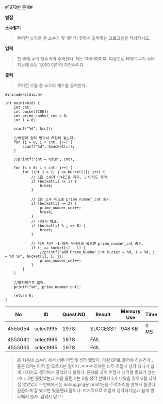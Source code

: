#1978번 문제#

**벌집**

**소수찾기**

> 주어진 숫자들 중 소수가 몇 개인지 찾아서 출력하는 프로그램을 작성하시오.

**입력**
> 첫 줄에 수의 개수 N이 주어진다. N은 100이하이다. 다음으로 N개의 수가 주어지는데 수는 1,000 이하의 자연수이다.

**출력**
> 주어진 수들 중 소수의 개수를 출력한다.

```
#include<stdio.h>

int main(void) {
	int cnt;
	int bucket[100];
	int prime_number_cnt = 0;
	int i = 0;
	
	scanf("%d", &cnt);

	//배열에 입력 받아서 저장해 놓는다.
	for (i = 0; i < cnt; i++) {
		scanf("%d", &bucket[i]);
	}

	//printf("cnt = %d\n", cnt);

	for (i = 0; i < cnt; i++) {
		for (int j = 2; j <= bucket[i]; j++) {
			// 1은 소수가 아니므로 제외, 1 이하도 제외.
			if (bucket[i] <= 1) {
				break;
			}
			
			// 2는 소수 이므로 prime_number_cnt 증가.
			if (bucket[i] == 2) {
				prime_number_cnt++;
				break;
			}
			// 나눠서 체크.
			if (bucket[i] % j == 0) {
				break;
			}

			// 자기 자신 -1 까지 무사통과 했으면 prime_number_cnt 증가.
			if (j == bucket[i] - 1) {
				//printf("add Prime_Number_Cnt bucket = %d, i = %d, j = %d \n", bucket[i], i, j);
				prime_number_cnt++;
			}
		}
	}

	//마지막으로 출력.
	printf("%d", prime_number_cnt);
	
	return 0;
}
```

| No      | ID        | Quest.NO | Result    | Memory Use | Time | lanaguage | Code Length |
|---------|-----------|----------|-----------|------------|------|-----------|-------------|
| 4555054 | select995 | 1978     | SUCCESS!! | 948 KB     | 0 MS | C         | 983 B       |
| 4555041 | select995 | 1978     | FAIL      |            |      | C         | 980 B       |
| 4555035 | select995 | 1978     | FAIL      |            |      | C         | 852 B       |

> 흠 처음에 소수라 해서 너무 어렵게 생각 했었다. 이걸 DP로 풀어야 하는건가.. 물론 DP는 아직 잘 모르지만 말이다.ㅋㅋㅋ 하여튼 너무 어렵게 생각 했다가 쉽게 가자라고 생각해서 풀었더니 풀렸다. 문제를 궂이 어렵게 생각할 필요가 없는거다. 2번 틀렸었는데 처음 틀린거는 2를 생각 안해서 2가 나왔을 경우 2를 더하질 않았었고 두번째에서는 debugging용 printf문을 주석처리를 안해서 틀렸다. 꼼꼼하게 잘 봤으면 됬을텐데 말이다. 
> 마지막으로 어렵게 생각하지말고 쉽게 생각해서 풀자. 겁먹지 말고.!